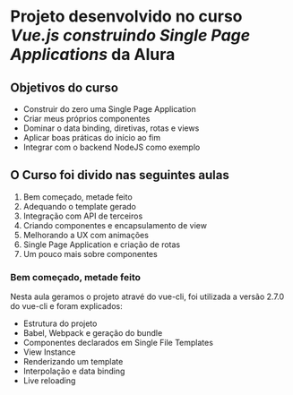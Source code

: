 # Projeto desenvolvido no curso *Vue.js construindo Single Page Applications* da Alura

## Objetivos do curso

* Construir do zero uma Single Page Application
* Criar meus próprios componentes
* Dominar o data binding, diretivas, rotas e views
* Aplicar boas práticas do início ao fim
* Integrar com o backend NodeJS como exemplo

## O Curso foi divido nas seguintes aulas

1. Bem começado, metade feito
2. Adequando o template gerado
3. Integração com API de terceiros
4. Criando componentes e encapsulamento de view
5. Melhorando a UX com animações
6. Single Page Application e criação de rotas
7. Um pouco mais sobre componentes

### Bem começado, metade feito

Nesta aula geramos o projeto atravé do vue-cli, foi utilizada a versão 2.7.0 do vue-cli e foram explicados:
* Estrutura do projeto
* Babel, Webpack e geração do bundle
* Componentes declarados em Single File Templates
* View Instance
* Renderizando um template
* Interpolação e data binding
* Live reloading